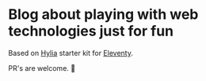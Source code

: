 # Blog about playing with web technologies just for fun

Based on [Hylia](https://hylia.website/) starter kit for [Eleventy](https://11ty.io).

PR's are welcome. 🙂
